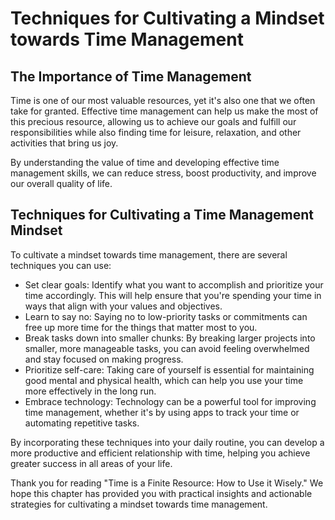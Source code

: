 # Techniques for Cultivating a Mindset towards Time Management

The Importance of Time Management
---------------------------------

Time is one of our most valuable resources, yet it's also one that we often take for granted. Effective time management can help us make the most of this precious resource, allowing us to achieve our goals and fulfill our responsibilities while also finding time for leisure, relaxation, and other activities that bring us joy.

By understanding the value of time and developing effective time management skills, we can reduce stress, boost productivity, and improve our overall quality of life.

Techniques for Cultivating a Time Management Mindset
----------------------------------------------------

To cultivate a mindset towards time management, there are several techniques you can use:

* Set clear goals: Identify what you want to accomplish and prioritize your time accordingly. This will help ensure that you're spending your time in ways that align with your values and objectives.
* Learn to say no: Saying no to low-priority tasks or commitments can free up more time for the things that matter most to you.
* Break tasks down into smaller chunks: By breaking larger projects into smaller, more manageable tasks, you can avoid feeling overwhelmed and stay focused on making progress.
* Prioritize self-care: Taking care of yourself is essential for maintaining good mental and physical health, which can help you use your time more effectively in the long run.
* Embrace technology: Technology can be a powerful tool for improving time management, whether it's by using apps to track your time or automating repetitive tasks.

By incorporating these techniques into your daily routine, you can develop a more productive and efficient relationship with time, helping you achieve greater success in all areas of your life.

Thank you for reading "Time is a Finite Resource: How to Use it Wisely." We hope this chapter has provided you with practical insights and actionable strategies for cultivating a mindset towards time management.
